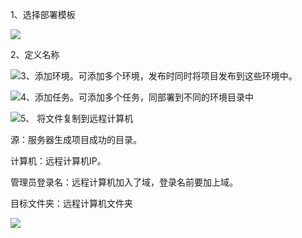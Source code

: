 1、选择部署模板

![](/assets/import40.png)

2、定义名称

![](/assets/import41.png)3、添加环境。可添加多个环境，发布时同时将项目发布到这些环境中。

![](/assets/import42.png)4、添加任务。可添加多个任务，同部署到不同的环境目录中

![](/assets/import43.png)5、 将文件复制到远程计算机

源：服务器生成项目成功的目录。

计算机：远程计算机IP。

管理员登录名：远程计算机加入了域，登录名前要加上域。

目标文件夹：远程计算机文件夹

![](/assets/import44.png)

